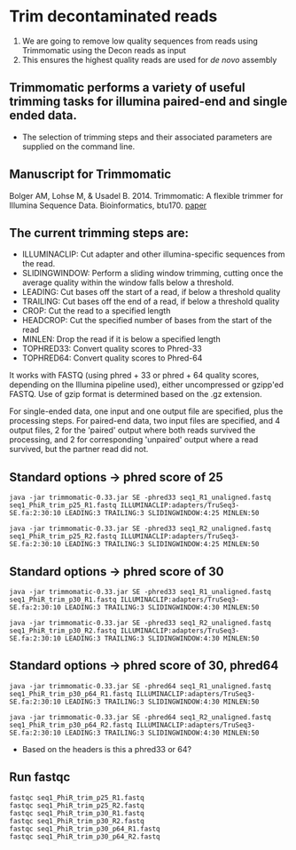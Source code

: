 # Trim decontaminated reads 

1. We are going to remove low quality sequences from reads using Trimmomatic using the Decon reads as input
2. This ensures the highest quality reads are used for *de novo* assembly

## Trimmomatic performs a variety of useful trimming tasks for illumina paired-end and single ended data.
- The selection of trimming steps and their associated parameters are supplied on the command line.

## Manuscript for Trimmomatic
Bolger AM, Lohse M, & Usadel B. 2014. Trimmomatic: A flexible trimmer for Illumina Sequence Data. Bioinformatics, btu170. 
[paper](https://academic.oup.com/bioinformatics/article/30/15/2114/2390096)

## The current trimming steps are:
- ILLUMINACLIP: Cut adapter and other illumina-specific sequences from the read.
- SLIDINGWINDOW: Perform a sliding window trimming, cutting once the average quality within the window falls below a threshold.
- LEADING: Cut bases off the start of a read, if below a threshold quality
- TRAILING: Cut bases off the end of a read, if below a threshold quality
- CROP: Cut the read to a specified length
- HEADCROP: Cut the specified number of bases from the start of the read
- MINLEN: Drop the read if it is below a specified length
- TOPHRED33: Convert quality scores to Phred-33
- TOPHRED64: Convert quality scores to Phred-64

It works with FASTQ (using phred + 33 or phred + 64 quality scores, depending on the Illumina pipeline used), 
either uncompressed or gzipp'ed FASTQ. Use of gzip format is determined based on the .gz extension.

For single-ended data, one input and one output file are specified, plus the processing steps. 
For paired-end data, two input files are specified, and 4 output files, 2 for the 'paired' 
output where both reads survived the processing, and 2 for corresponding 'unpaired' output where a read survived, 
but the partner read did not.

## Standard options -> phred score of 25
```java -jar trimmomatic-0.33.jar SE -phred33 seq1_R1_unaligned.fastq seq1_PhiR_trim_p25_R1.fastq ILLUMINACLIP:adapters/TruSeq3-SE.fa:2:30:10 LEADING:3 TRAILING:3 SLIDINGWINDOW:4:25 MINLEN:50```<br/>

```java -jar trimmomatic-0.33.jar SE -phred33 seq1_R2_unaligned.fastq seq1_PhiR_trim_p25_R2.fastq ILLUMINACLIP:adapters/TruSeq3-SE.fa:2:30:10 LEADING:3 TRAILING:3 SLIDINGWINDOW:4:25 MINLEN:50```<br/>

## Standard options -> phred score of 30
```java -jar trimmomatic-0.33.jar SE -phred33 seq1_R1_unaligned.fastq seq1_PhiR_trim_p30_R1.fastq ILLUMINACLIP:adapters/TruSeq3-SE.fa:2:30:10 LEADING:3 TRAILING:3 SLIDINGWINDOW:4:30 MINLEN:50```<br/>

```java -jar trimmomatic-0.33.jar SE -phred33 seq1_R2_unaligned.fastq seq1_PhiR_trim_p30_R2.fastq ILLUMINACLIP:adapters/TruSeq3-SE.fa:2:30:10 LEADING:3 TRAILING:3 SLIDINGWINDOW:4:30 MINLEN:50```<br/>

## Standard options -> phred score of 30, phred64
```java -jar trimmomatic-0.33.jar SE -phred64 seq1_R1_unaligned.fastq seq1_PhiR_trim_p30_p64_R1.fastq ILLUMINACLIP:adapters/TruSeq3-SE.fa:2:30:10 LEADING:3 TRAILING:3 SLIDINGWINDOW:4:30 MINLEN:50```<br/>

```java -jar trimmomatic-0.33.jar SE -phred64 seq1_R2_unaligned.fastq seq1_PhiR_trim_p30_p64_R2.fastq ILLUMINACLIP:adapters/TruSeq3-SE.fa:2:30:10 LEADING:3 TRAILING:3 SLIDINGWINDOW:4:30 MINLEN:50```<br/>

- Based on the headers is this a phred33 or 64?

## Run fastqc

```fastqc seq1_PhiR_trim_p25_R1.fastq```<br/>
```fastqc seq1_PhiR_trim_p25_R2.fastq```<br/>
```fastqc seq1_PhiR_trim_p30_R1.fastq```<br/>
```fastqc seq1_PhiR_trim_p30_R2.fastq```<br/>
```fastqc seq1_PhiR_trim_p30_p64_R1.fastq```<br/>
```fastqc seq1_PhiR_trim_p30_p64_R2.fastq```<br/>
